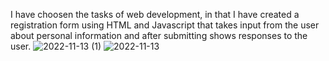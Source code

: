 I have choosen the tasks of web development, in that I have created a registration form using HTML and Javascript that takes input from the user about personal information and after submitting shows responses to the user.
![2022-11-13 (1)](https://user-images.githubusercontent.com/118128466/201539659-1fdd6c39-1bd2-459d-90fc-fcad677ee635.png)
![2022-11-13](https://user-images.githubusercontent.com/118128466/201539819-222bf5cd-4c8a-4739-9ec9-59dab09eff9b.png)
